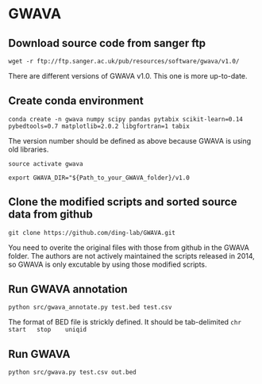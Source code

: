 # GWAVA

## Download source code from sanger ftp

`wget -r ftp://ftp.sanger.ac.uk/pub/resources/software/gwava/v1.0/`

There are different versions of GWAVA v1.0. This one is more up-to-date. 
 
## Create conda environment

`conda create -n gwava numpy scipy pandas pytabix scikit-learn=0.14 pybedtools=0.7 matplotlib=2.0.2 libgfortran=1 tabix`

The version number should be defined as above because GWAVA is using old libraries.

`source activate gwava`

`export GWAVA_DIR="${Path_to_your_GWAVA_folder}/v1.0`

## Clone the modified scripts and sorted source data from github

`git clone https://github.com/ding-lab/GWAVA.git`

You need to overite the original files with those from github in the GWAVA folder. The authors are not actively maintained the scripts released in 2014, so GWAVA is only excutable by using those modified scripts.

## Run GWAVA annotation

`python src/gwava_annotate.py test.bed test.csv`

The format of BED file is strickly defined. It should be tab-delimited `chr	start	stop	uniqid`

## Run GWAVA

`python src/gwava.py test.csv out.bed`







